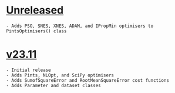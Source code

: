 # [Unreleased](https://github.com/pybop-team/PyBOP)

    - Adds PSO, SNES, XNES, ADAM, and IPropMin optimisers to PintsOptimisers() class

# [v23.11](https://github.com/pybop-team/PyBOP/releases/tag/v23.11)
    - Initial release
    - Adds Pints, NLOpt, and SciPy optimisers
    - Adds SumofSquareError and RootMeanSquareError cost functions
    - Adds Parameter and dataset classes
